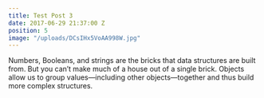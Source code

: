 ```yaml
---
title: Test Post 3
date: 2017-06-29 21:37:00 Z
position: 5
image: "/uploads/DCsIHx5VoAA998W.jpg"
---
```


Numbers, Booleans, and strings are the bricks that data structures are built from. But you can’t make much of a house out of a single brick. Objects allow us to group values—including other objects—together and thus build more complex structures.

